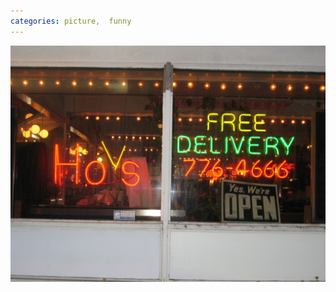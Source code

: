 ```yaml
---
categories: picture,  funny
---
```


![hos](https://raw.githubusercontent.com/muneer78/muneer78.github.io/master/images/hos.jpeg)




